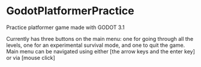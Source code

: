# GodotPlatformerPractice
Practice platformer game made with GODOT 3.1

Currently has three buttons on the main menu: one for going through all the levels, one for an experimental survival mode, and one to quit the game. Main menu can be navigated using either [the arrow keys and the enter key] or via [mouse click]
